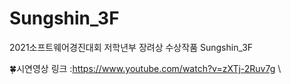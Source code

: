 # Sungshin_3F
2021소프트웨어경진대회 저학년부 장려상 수상작품 Sungshin_3F

🍀시연영상 링크 :https://www.youtube.com/watch?v=zXTj-2Ruv7g \
